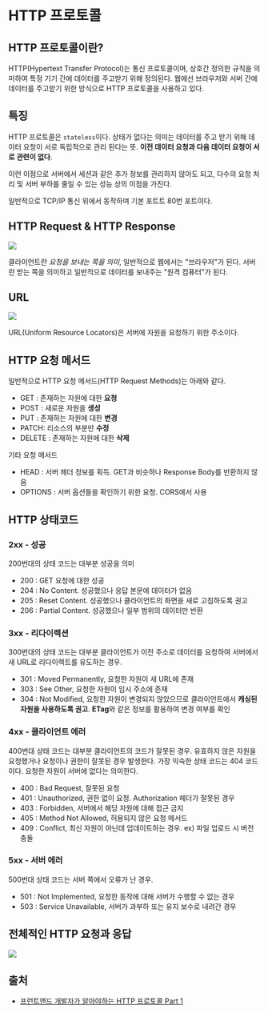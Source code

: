 # HTTP 프로토콜

## HTTP 프로토콜이란?

HTTP(Hypertext Transfer Protocol)는 통신 프로토콜이며, 상호간 정의한 규칙을 의미하여 특정 기기 간에 데이터를 주고받기 위해 정의된다. 웹에선 브라우저와 서버 간에 데이터를 주고받기 위한 방식으로 HTTP 프로토콜을 사용하고 있다.

## 특징

HTTP 프로토콜은 `stateless`이다. 상태가 없다는 의미는 데이터를 주고 받기 위해 데이터 요청이 서로 독립적으로 관리 된다는 뜻. **이전 데이터 요청과 다음 데이터 요청이 서로 관련이 없다**.

이런 이점으로 서버에서 세션과 같은 추가 정보를 관리하지 않아도 되고, 다수의 요청 처리 및 서버 부하를 줄일 수 있는 성능 상의 이점을 가진다.

일반적으로 TCP/IP 통신 위에서 동작하며 기본 포트트 80번 포트이다.

## HTTP Request & HTTP Response

![](https://joshua1988.github.io/images/posts/web/http/request-response.png)

클라이언트란 _요청을 보내는 쪽을 의미_, 일반적으로 웹에서는 "브라우저"가 된다. 서버란 받는 쪽을 의미하고 일반적으로 데이터를 보내주는 "원격 컴퓨터"가 된다.

## URL

![](https://joshua1988.github.io/images/posts/web/http/url-structure.png)

URL(Uniform Resource Locators)은 서버에 자원을 요청하기 위한 주소이다.

## HTTP 요청 메서드

일반적으로 HTTP 요청 메서드(HTTP Request Methods)는 아래와 같다.

- GET : 존재하는 자원에 대한 **요청**
- POST : 새로운 자원을 **생성**
- PUT : 존재하는 자원에 대한 **변경**
- PATCH: 리소스의 부분만 **수정**
- DELETE : 존재하는 자원에 대한 **삭제**

기타 요청 메서드

- HEAD : 서버 헤더 정보를 획득. GET과 비슷하나 Response Body를 반환하지 않음
- OPTIONS : 서버 옵션들을 확인하기 위한 요청. CORS에서 사용

## HTTP 상태코드

### 2xx - 성공

200번대의 상태 코드는 대부분 성공을 의미

- 200 : GET 요청에 대한 성공
- 204 : No Content. 성공했으나 응답 본문에 데이터가 없음
- 205 : Reset Content. 성공했으나 클라이언트의 화면을 새로 고침하도록 권고
- 206 : Partial Content. 성공했으나 일부 범위의 데이터만 반환

### 3xx - 리다이렉션

300번대의 상태 코드는 대부분 클라이언트가 이전 주소로 데이터를 요청하여 서버에서 새 URL로 리다이렉트를 유도하는 경우.

- 301 : Moved Permanently, 요청한 자원이 새 URL에 존재
- 303 : See Other, 요청한 자원이 임시 주소에 존재
- 304 : Not Modified, 요청한 자원이 변경되지 않았으므로 클라이언트에서 **캐싱된 자원을 사용하도록 권고**. **ETag**와 같은 정보를 활용하여 변경 여부를 확인

### 4xx - 클라이언트 에러

400번대 상태 코드는 대부분 클라이언트의 코드가 잘못된 경우. 유효하지 않은 자원을 요청했거나 요청이나 권한이 잘못된 경우 발생한다. 가장 익숙한 상태 코드는 404 코드이다. 요청한 자원이 서버에 없다는 의미한다.

- 400 : Bad Request, 잘못된 요청
- 401 : Unauthorized, 권한 없이 요청. Authorization 헤더가 잘못된 경우
- 403 : Forbidden, 서버에서 해당 자원에 대해 접근 금지
- 405 : Method Not Allowed, 허용되지 않은 요청 메서드
- 409 : Conflict, 최신 자원이 아닌데 업데이트하는 경우. ex) 파일 업로드 시 버전 충돌

### 5xx - 서버 에러

500번대 상태 코드는 서버 쪽에서 오류가 난 경우.

- 501 : Not Implemented, 요청한 동작에 대해 서버가 수행할 수 없는 경우
- 503 : Service Unavailable, 서버가 과부하 또는 유지 보수로 내려간 경우

## 전체적인 HTTP 요청과 응답

![](https://joshua1988.github.io/images/posts/web/http/http-full-structure.png)

## 출처

- [프런트엔드 개발자가 알아야하는 HTTP 프로토콜 Part 1](https://joshua1988.github.io/web-development/http-part1/)
